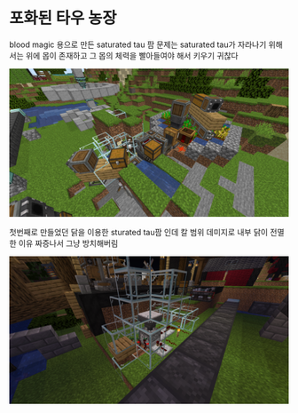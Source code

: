 # 포화된 타우 농장

blood magic 용으로 만든 saturated tau 팜
문제는 saturated tau가 자라나기 위해서는 위에 몹이 존재하고 그 몹의 체력을 빨아들여야 해서 키우기 귀찮다

![asdf](../../asset/systems/saturated_tau_farm/main.png)

첫번째로 만들었던 닭을 이용한 sturated tau팜 인데 칼 범위 데미지로 내부 닭이 전멸한 이유 짜증나서 그냥 방치해버림

![asdf](../../asset/systems/saturated_tau_farm/before.png)